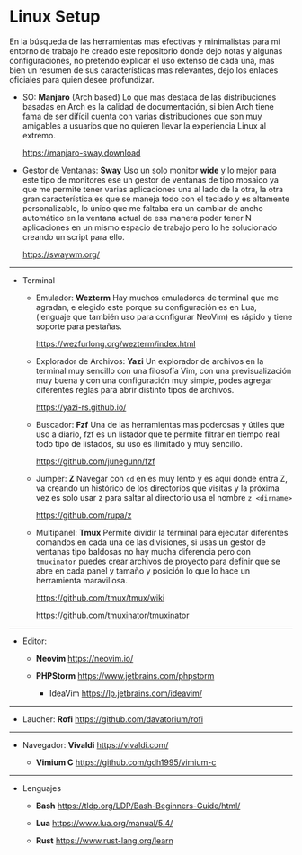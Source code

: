 
# Linux Setup

En la búsqueda de las herramientas mas efectivas y minimalistas para mi entorno de trabajo he creado este repositorio donde dejo notas y algunas configuraciones, no pretendo explicar el uso extenso de cada una, mas bien un resumen de sus características mas relevantes, dejo los enlaces oficiales para quien desee profundizar. 

- SO: **Manjaro** (Arch based)
Lo que mas destaca de las distribuciones  basadas en Arch es la calidad de documentación, si bien Arch tiene fama de ser difícil cuenta con varias distribuciones que son muy amigables a usuarios que no quieren llevar la experiencia Linux al extremo.

  https://manjaro-sway.download
  
- Gestor de Ventanas: **Sway**
Uso un solo monitor **wide** y lo mejor para este tipo de monitores ese un gestor de ventanas de tipo mosaico ya que me permite tener varias aplicaciones una al lado de la otra, la otra gran característica es que se maneja todo con el teclado y es altamente personalizable, lo único que me faltaba era un cambiar de ancho automático en la ventana  actual de esa manera poder tener N aplicaciones en un mismo espacio de trabajo pero lo he solucionado creando un script para ello.

  https://swaywm.org/
  
---

- Terminal
     - Emulador: **Wezterm**
       Hay muchos emuladores de terminal que me agradan, e elegido este porque su configuración es en Lua, (lenguaje que también uso para configurar NeoVim)   es rápido y
       tiene soporte para pestañas.
       
       https://wezfurlong.org/wezterm/index.html

     - Explorador de Archivos: **Yazi**
       Un explorador de archivos en la terminal muy sencillo con una filosofía Vim, con una previsualización muy buena y con una configuración muy simple, podes agregar             diferentes reglas para abrir distinto tipos de archivos.

       https://yazi-rs.github.io/
  
     - Buscador: **Fzf**
       Una de las herramientas mas poderosas y útiles que uso a diario, fzf es un listador que te permite filtrar en tiempo real todo tipo de listados, su uso es ilimitado y        muy sencillo.

       https://github.com/junegunn/fzf

     - Jumper: **Z**
       Navegar con `cd` en es muy lento y es aquí donde entra Z,  va creando un histórico de los directorios que visitas y la próxima vez es solo usar z para saltar al directorio usa el nombre `z <dirname>`

       https://github.com/rupa/z
       
     - Multipanel: **Tmux**
       Permite dividir la terminal para ejecutar diferentes comandos en cada una de las divisiones,  si usas un gestor de ventanas tipo baldosas no hay mucha diferencia pero con `tmuxinator` puedes crear archivos de proyecto para definir que se abre en cada panel y tamaño y posición lo que lo hace un herramienta  maravillosa. 
       
       https://github.com/tmux/tmux/wiki
       
       https://github.com/tmuxinator/tmuxinator
       
---
       
- Editor:
    - **Neovim**
      https://neovim.io/
      
    - **PHPStorm**
      https://www.jetbrains.com/phpstorm
      - IdeaVim
        https://lp.jetbrains.com/ideavim/

---
        
      
- Laucher: **Rofi**
  https://github.com/davatorium/rofi

---
      
- Navegador: **Vivaldi**
    https://vivaldi.com/
  
  - **Vimium C**
    https://github.com/gdh1995/vimium-c

---


- Lenguajes
    - **Bash**
      https://tldp.org/LDP/Bash-Beginners-Guide/html/
      
    - **Lua**
      https://www.lua.org/manual/5.4/
      
    - **Rust**
      https://www.rust-lang.org/learn

